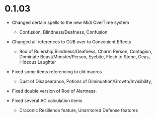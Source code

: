 # 0.1.03

- Changed certain spells to the new Midi OverTime system

  - Confusion, Blindness/Deafness, Confusion

- Changed all references to CUB over to Convenient Effects

  - Rod of Rulership,Blindness/Deafness, Charm Person, Contagion, Dominate Beast/Monster/Person, Eyebite, Flesh to Stone, Geas, Hideous Laughter

- Fixed some items referencing to old macros

  - Dust of Disapearance, Potions of Diminuation/Growth/Invisibility,

- Fixed double version of Rod of Alertness.

- Fixed several AC calculation items

  - Draconic Resilience feature, Unarmored Defense features
